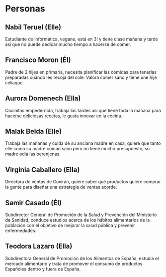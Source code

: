 # Personas

## Nabil Teruel (Elle)

Estudiante de informática, vegane, está en 3! y tiene clase mañana y tarde así
que no puede dedicar mucho tiempo a hacerse de comer.

## Francisco Moron (Él)

Padre de 2 hijes en primaria, necesita planificar las comidas para tenerlas
preparadas cuando les recoja del cole. Valora comer sano y tiene une hije
celiaque.

## Aurora Domenech (Ella)

Cocinitas empedernida, trabaja las tardes así que tiene toda la mañana para
hacerse deliciosas recetas, le gusta innovar en la cocina.

## Malak Belda (Elle)

Trabaja las mañanas y cuida de su anciana madre en casa, quiere que tanto elle
como su madre coman sano pero no tiene mucho presupuesto, su madre odia las
berenjenas.

## Virginia Caballero (Ella)

Directora de ventas de Coviran, quiere saber qué productos quiere comprar la
gente para diseñar una estrategia de ventas acorde.

## Samir Casado (Él)

Subdirector General de Promoción de la Salud y Prevención del Ministerio de
Sanidad, conduce estudios acerca de los hábitos alimentarios de la población
con el objetivo de mejorar la salud pública y prevenir enfermedades.

## Teodora Lazaro (Ella)

Subdirectora General de Promoción de los Alimentos de España, estudia el
mercado alimentario y trata de promover el consumo de productos Españoles
dentro y fuera de España.
